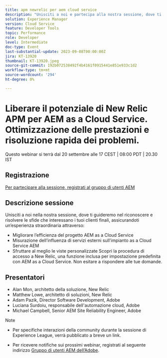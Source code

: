 ```yaml
---
title: apm newrelic per aem cloud service
description: "Unisciti a noi e partecipa alla nostra sessione, dove ti guideremo nel riconoscere e risolvere le sfide che interessano i tuoi clienti finali, assicurandoti un’esperienza straordinaria migliorando l’efficienza del progetto as a Cloud Service per l’AEM, misurando l’influenza dei servizi esterni per il tuo sistema as a Cloud Service per l’AEM e sfruttando al massimo viste personalizzate. Scopri la procedura per accedere a New Relic, una funzione inclusa per impostazione predefinita con AEM as a Cloud Service. Non esitate a rispondere alle vostre domande."
solution: Experience Manager
version: Cloud Service
feature: Developer Tools
topic: Performance
role: Developer
level: Intermediate
doc-type: Event
last-substantial-update: 2023-09-08T00:00:00Z
jira: KT-13920
thumbnail: KT-13920.jpeg
source-git-commit: 192b072538492f4b4161f0915441e851e933c1d2
workflow-type: tm+mt
source-wordcount: '294'
ht-degree: 0%

---
```



# Liberare il potenziale di New Relic APM per AEM as a Cloud Service. Ottimizzazione delle prestazioni e risoluzione rapida dei problemi.

Questo webinar si terrà dal 20 settembre alle 17 CEST | 08:00 PDT | 20.30 IST

## Registrazione

[Per partecipare alla sessione, registrati al gruppo di utenti AEM](https://aem-augs.adobe.com/events/details/adobe-experience-manager-aem-learning-chapter-presents-harness-the-power-of-new-relic-apm-for-aem-as-a-cloud-service-boost-performance-amp-rapid-issue-fix/)

## Descrizione sessione

Unisciti a noi nella nostra sessione, dove ti guideremo nel riconoscere e risolvere le sfide che interessano i tuoi clienti finali, assicurandoti un’esperienza straordinaria attraverso:

* Migliorare l’efficienza del progetto AEM as a Cloud Service
* Misurazione dell’influenza di servizi esterni sull’impianto as a Cloud Service AEM
* Sfruttare al meglio le viste personalizzate Scopri la procedura di accesso a New Relic, una funzione inclusa per impostazione predefinita con AEM as a Cloud Service. Non esitare a rispondere alle tue domande.

## Presentatori

* Alan Mon, architetto della soluzione, New Relic
* Matthew Lowe, architetto di soluzioni, New Relic
* Adam Pazik, Director Software Development, Adobe
* Luciana Surdoiu, responsabile dell&#39;automazione cloud, Adobe
* Michael Campbell, Senior AEM Site Reliability Engineer, Adobe

>[!NOTE]
>
>* Per specifiche interazioni della community durante la sessione di Experience League, verrà pubblicato a breve un link.
>
>* Per ricevere notifiche sui prossimi webinar, registrati al seguente indirizzo [Gruppo di utenti AEM dell’Adobe](https://aem-augs.adobe.com/).

